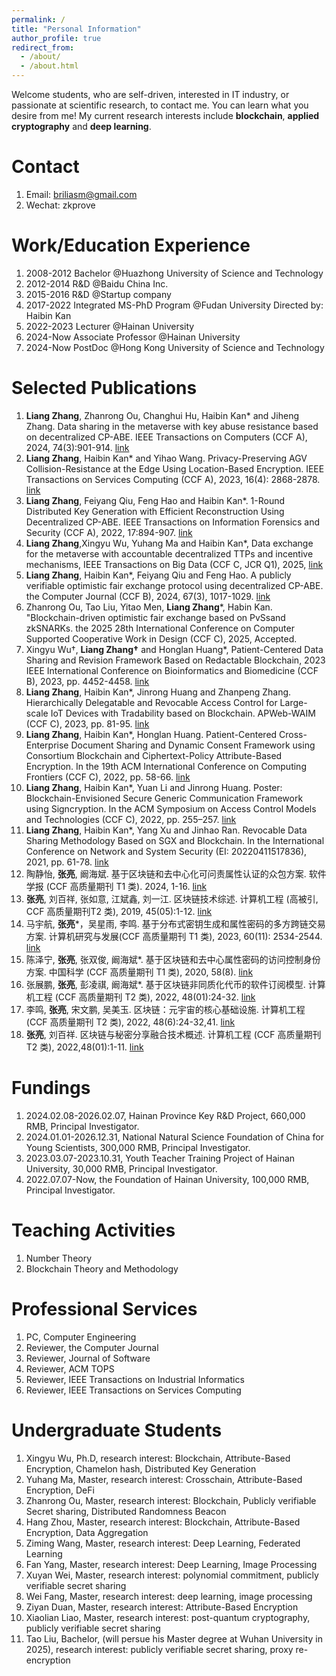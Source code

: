 ```yaml
---
permalink: /
title: "Personal Information"
author_profile: true
redirect_from: 
  - /about/
  - /about.html
---
```


Welcome students, who are self-driven, interested in IT industry, or passionate at scientific research, to contact me. You can learn what you desire from me! My current research interests include **blockchain**, **applied cryptography** and **deep learning**.

Contact
======
1. Email: briliasm@gmail.com
1. Wechat: zkprove


Work/Education Experience
======
1. 2008-2012 Bachelor @Huazhong University of Science and Technology
1. 2012-2014 R&D @Baidu China Inc.
1. 2015-2016 R&D @Startup company
1. 2017-2022 Integrated MS-PhD Program @Fudan University Directed by: Haibin Kan
1. 2022-2023 Lecturer @Hainan University
1. 2024-Now Associate Professor @Hainan University
1. 2024-Now PostDoc @Hong Kong University of Science and Technology


Selected Publications
======
1. **Liang Zhang**, Zhanrong Ou, Changhui Hu, Haibin Kan* and Jiheng Zhang. Data sharing in the metaverse with key abuse resistance based on decentralized CP-ABE. IEEE Transactions on Computers (CCF A), 2024, 74(3):901-914. [link](https://ieeexplore.ieee.org/abstract/document/10778270)
1. **Liang Zhang**, Haibin Kan* and Yihao Wang. Privacy-Preserving AGV Collision-Resistance at the Edge Using Location-Based Encryption. IEEE Transactions on Services Computing (CCF A), 2023, 16(4): 2868-2878. [link](https://ieeexplore.ieee.org/document/10012042)
1. **Liang Zhang**, Feiyang Qiu, Feng Hao and Haibin Kan*. 1-Round Distributed Key Generation with Efficient Reconstruction Using Decentralized CP-ABE. IEEE Transactions on Information Forensics and Security (CCF A), 2022, 17:894-907.  [link](https://ieeexplore.ieee.org/document/9715067)
1. **Liang Zhang**,Xingyu Wu, Yuhang Ma and Haibin Kan*, Data exchange for the metaverse with accountable decentralized TTPs and incentive mechanisms, IEEE Transactions on Big Data (CCF C, JCR Q1), 2025, [link](https://ieeexplore.ieee.org/abstract/document/10854874)
1. **Liang Zhang**, Haibin Kan*, Feiyang Qiu and Feng Hao. A publicly verifiable optimistic fair exchange protocol using decentralized CP-ABE. the Computer Journal (CCF B), 2024, 67(3), 1017-1029. [link](https://academic.oup.com/comjnl/article-abstract/67/3/1017/7135811)
1. Zhanrong Ou, Tao Liu, Yitao Men, **Liang Zhang**\*, Habin Kan. "Blockchain-driven optimistic fair exchange based on PvSsand zkSNARKs. the 2025 28th International Conference on Computer Supported Cooperative Work in Design (CCF C), 2025, Accepted.
1. Xingyu Wu†, **Liang Zhang†** and Honglan Huang*, Patient-Centered Data Sharing and Revision Framework Based on Redactable Blockchain, 2023 IEEE International Conference on Bioinformatics and Biomedicine (CCF B), 2023, pp. 4452-4458. [link](https://www.computer.org/csdl/proceedings-article/bibm/2023/10385627/1TOaLhlE9xK)
1. **Liang Zhang**, Haibin Kan*, Jinrong Huang and Zhanpeng Zhang. Hierarchically Delegatable and Revocable Access Control for Large-scale IoT Devices with Tradability based on Blockchain. APWeb-WAIM (CCF C), 2023, pp. 81-95. [link](https://link.springer.com/chapter/10.1007/978-981-97-2303-4_6)
1. **Liang Zhang**, Haibin Kan*, Honglan Huang. Patient-Centered Cross-Enterprise Document Sharing and Dynamic Consent Framework using Consortium Blockchain and Ciphertext-Policy Attribute-Based Encryption. In the 19th ACM International Conference on Computing Frontiers (CCF C), 2022, pp. 58-66. [link](https://dl.acm.org/doi/abs/10.1145/3528416.3530228)
1. **Liang Zhang**, Haibin Kan*, Yuan Li and Jinrong Huang. Poster: Blockchain-Envisioned Secure Generic Communication Framework using Signcryption. In the ACM Symposium on Access Control Models and Technologies (CCF C), 2022, pp. 255–257. [link](https://dl.acm.org/doi/abs/10.1145/3532105.3535034)
1. **Liang Zhang**, Haibin Kan*, Yang Xu and Jinhao Ran. Revocable Data Sharing Methodology Based on SGX and Blockchain. In the International Conference on Network and System Security (EI: 20220411517836), 2021, pp. 61-78. [link](https://link.springer.com/chapter/10.1007/978-3-030-92708-0_4)
1. 陶静怡, **张亮**, 阚海斌. 基于区块链和去中心化可问责属性认证的众包方案. 软件学报 (CCF 高质量期刊 T1 类). 2024, 1-16. [link](https://www.jos.org.cn/jos/article/abstract/nk016)
1. **张亮**, 刘百祥, 张如意, 江斌鑫, 刘一江. 区块链技术综述. 计算机工程 (高被引, CCF 高质量期刊T2 类), 2019, 45(05):1-12. [link](https://www.ecice06.com/CN/10.19678/j.issn.1000-3428.0053554)
1. 马宇航, **张亮***，吴星雨, 李鸣. 基于分布式密钥生成和属性密码的多方跨链交易方案. 计算机研究与发展(CCF 高质量期刊 T1 类), 2023, 60(11): 2534-2544. [link](https://crad.ict.ac.cn/cn/article/doi/10.7544/issn1000-1239.202330305?viewType=HTML)
1. 陈泽宁, **张亮**, 张双俊, 阚海斌*. 基于区块链和去中心属性密码的访问控制身份方案. 中国科学 (CCF 高质量期刊 T1 类), 2020, 58(8). [link](http://scis.scichina.com/cn/2021/SSI-2020-0048.pdf)
1. 张展鹏, **张亮**, 彭凌祺, 阚海斌*. 基于区块链非同质化代币的软件订阅模型. 计算机工程 (CCF 高质量期刊 T2 类), 2022, 48(01):24-32. [link](https://www.ecice06.com/CN/10.19678/j.issn.1000-3428.0062500)
1. 李鸣, **张亮**, 宋文鹏, 吴美玉. 区块链：元宇宙的核心基础设施. 计算机工程 (CCF 高质量期刊 T2 类), 2022, 48(6):24-32,41. [link](https://www.ecice06.com/CN/10.19678/j.issn.1000-3428.0064120)
1. **张亮**, 刘百祥. 区块链与秘密分享融合技术概述. 计算机工程 (CCF 高质量期刊 T2 类), 2022,48(01):1-11. [link](https://www.ecice06.com/CN/10.19678/j.issn.1000-3428.0064102)


Fundings
======
1. 2024.02.08-2026.02.07, Hainan Province Key R&D Project, 660,000 RMB, Principal Investigator.
1. 2024.01.01-2026.12.31, National Natural Science Foundation of China for Young Scientists, 300,000 RMB, Principal Investigator.
1. 2023.03.07-2023.10.31, Youth Teacher Training Project of Hainan University, 30,000 RMB, Principal Investigator.
1. 2022.07.07-Now, the Foundation of Hainan University, 100,000 RMB, Principal Investigator.


Teaching Activities
======
1. Number Theory
1. Blockchain Theory and Methodology


Professional Services
======
1. PC, Computer Engineering
1. Reviewer, the Computer Journal
1. Reviewer, Journal of Software
1. Reviewer, ACM TOPS
1. Reviewer, IEEE Transactions on Industrial Informatics
1. Reviewer, IEEE Transactions on Services Computing


Undergraduate Students
======
1. Xingyu Wu, Ph.D, research interest: Blockchain, Attribute-Based Encryption, Chamelon hash, Distributed Key Generation
1. Yuhang Ma, Master, research interest: Crosschain, Attribute-Based Encryption, DeFi
1. Zhanrong Ou, Master, research interest: Blockchain, Publicly verifiable Secret sharing, Distributed Randomness Beacon
1. Hang Zhou, Master, research interest: Blockchain, Attribute-Based Encryption, Data Aggregation
1. Ziming Wang, Master, research interest: Deep Learning, Federated Learning
1. Fan Yang, Master, research interest: Deep Learning, Image Processing
1. Xuyan Wei, Master, research interest: polynomial commitment, publicly verifiable secret sharing
1. Wei Fang, Master, research interest: deep learning, image processing
1. Ziyan Duan, Master, research interest: Attribute-Based Encryption
1. Xiaolian Liao, Master, research interest: post-quantum cryptography, publicly verifiable secret sharing
1. Tao Liu, Bachelor, (will persue his Master degree at Wuhan University in 2025), research interest: publicly verifiable secret sharing, proxy re-encryption

